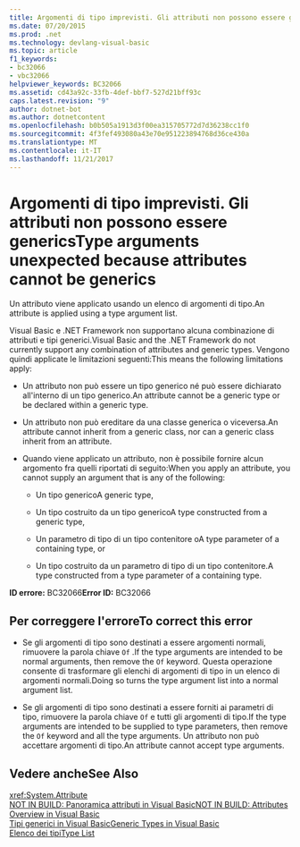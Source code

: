 ```yaml
---
title: Argomenti di tipo imprevisti. Gli attributi non possono essere generics
ms.date: 07/20/2015
ms.prod: .net
ms.technology: devlang-visual-basic
ms.topic: article
f1_keywords:
- bc32066
- vbc32066
helpviewer_keywords: BC32066
ms.assetid: cd43a92c-33fb-4def-bbf7-527d21bff93c
caps.latest.revision: "9"
author: dotnet-bot
ms.author: dotnetcontent
ms.openlocfilehash: b0b505a1913d3f00ea315705772d7d36238cc1f0
ms.sourcegitcommit: 4f3fef493080a43e70e951223894768d36ce430a
ms.translationtype: MT
ms.contentlocale: it-IT
ms.lasthandoff: 11/21/2017
---
```

# <a name="type-arguments-unexpected-because-attributes-cannot-be-generics"></a><span data-ttu-id="345c6-102">Argomenti di tipo imprevisti. Gli attributi non possono essere generics</span><span class="sxs-lookup"><span data-stu-id="345c6-102">Type arguments unexpected because attributes cannot be generics</span></span>
<span data-ttu-id="345c6-103">Un attributo viene applicato usando un elenco di argomenti di tipo.</span><span class="sxs-lookup"><span data-stu-id="345c6-103">An attribute is applied using a type argument list.</span></span>  
  
 <span data-ttu-id="345c6-104">Visual Basic e .NET Framework non supportano alcuna combinazione di attributi e tipi generici.</span><span class="sxs-lookup"><span data-stu-id="345c6-104">Visual Basic and the .NET Framework do not currently support any combination of attributes and generic types.</span></span> <span data-ttu-id="345c6-105">Vengono quindi applicate le limitazioni seguenti:</span><span class="sxs-lookup"><span data-stu-id="345c6-105">This means the following limitations apply:</span></span>  
  
-   <span data-ttu-id="345c6-106">Un attributo non può essere un tipo generico né può essere dichiarato all'interno di un tipo generico.</span><span class="sxs-lookup"><span data-stu-id="345c6-106">An attribute cannot be a generic type or be declared within a generic type.</span></span>  
  
-   <span data-ttu-id="345c6-107">Un attributo non può ereditare da una classe generica o viceversa.</span><span class="sxs-lookup"><span data-stu-id="345c6-107">An attribute cannot inherit from a generic class, nor can a generic class inherit from an attribute.</span></span>  
  
-   <span data-ttu-id="345c6-108">Quando viene applicato un attributo, non è possibile fornire alcun argomento fra quelli riportati di seguito:</span><span class="sxs-lookup"><span data-stu-id="345c6-108">When you apply an attribute, you cannot supply an argument that is any of the following:</span></span>  
  
    -   <span data-ttu-id="345c6-109">Un tipo generico</span><span class="sxs-lookup"><span data-stu-id="345c6-109">A generic type,</span></span>  
  
    -   <span data-ttu-id="345c6-110">Un tipo costruito da un tipo generico</span><span class="sxs-lookup"><span data-stu-id="345c6-110">A type constructed from a generic type,</span></span>  
  
    -   <span data-ttu-id="345c6-111">Un parametro di tipo di un tipo contenitore o</span><span class="sxs-lookup"><span data-stu-id="345c6-111">A type parameter of a containing type, or</span></span>  
  
    -   <span data-ttu-id="345c6-112">Un tipo costruito da un parametro di tipo di un tipo contenitore.</span><span class="sxs-lookup"><span data-stu-id="345c6-112">A type constructed from a type parameter of a containing type.</span></span>  
  
 <span data-ttu-id="345c6-113">**ID errore:** BC32066</span><span class="sxs-lookup"><span data-stu-id="345c6-113">**Error ID:** BC32066</span></span>  
  
## <a name="to-correct-this-error"></a><span data-ttu-id="345c6-114">Per correggere l'errore</span><span class="sxs-lookup"><span data-stu-id="345c6-114">To correct this error</span></span>  
  
-   <span data-ttu-id="345c6-115">Se gli argomenti di tipo sono destinati a essere argomenti normali, rimuovere la parola chiave `Of` .</span><span class="sxs-lookup"><span data-stu-id="345c6-115">If the type arguments are intended to be normal arguments, then remove the `Of` keyword.</span></span> <span data-ttu-id="345c6-116">Questa operazione consente di trasformare gli elenchi di argomenti di tipo in un elenco di argomenti normali.</span><span class="sxs-lookup"><span data-stu-id="345c6-116">Doing so turns the type argument list into a normal argument list.</span></span>  
  
-   <span data-ttu-id="345c6-117">Se gli argomenti di tipo sono destinati a essere forniti ai parametri di tipo, rimuovere la parola chiave `Of` e tutti gli argomenti di tipo.</span><span class="sxs-lookup"><span data-stu-id="345c6-117">If the type arguments are intended to be supplied to type parameters, then remove the `Of` keyword and all the type arguments.</span></span> <span data-ttu-id="345c6-118">Un attributo non può accettare argomenti di tipo.</span><span class="sxs-lookup"><span data-stu-id="345c6-118">An attribute cannot accept type arguments.</span></span>  
  
## <a name="see-also"></a><span data-ttu-id="345c6-119">Vedere anche</span><span class="sxs-lookup"><span data-stu-id="345c6-119">See Also</span></span>  
 <xref:System.Attribute>  
 [<span data-ttu-id="345c6-120">NOT IN BUILD: Panoramica attributi in Visual Basic</span><span class="sxs-lookup"><span data-stu-id="345c6-120">NOT IN BUILD: Attributes Overview in Visual Basic</span></span>](http://msdn.microsoft.com/en-us/0d0cff64-892d-4f57-83bd-bef388553d4f)  
 [<span data-ttu-id="345c6-121">Tipi generici in Visual Basic</span><span class="sxs-lookup"><span data-stu-id="345c6-121">Generic Types in Visual Basic</span></span>](../../visual-basic/programming-guide/language-features/data-types/generic-types.md)  
 [<span data-ttu-id="345c6-122">Elenco dei tipi</span><span class="sxs-lookup"><span data-stu-id="345c6-122">Type List</span></span>](../../visual-basic/language-reference/statements/type-list.md)
